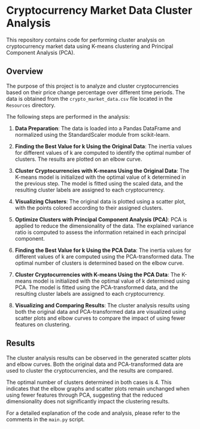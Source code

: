 # Cryptocurrency Market Data Cluster Analysis

This repository contains code for performing cluster analysis on cryptocurrency market data using K-means clustering and Principal Component Analysis (PCA).

## Overview

The purpose of this project is to analyze and cluster cryptocurrencies based on their price change percentage over different time periods. The data is obtained from the `crypto_market_data.csv` file located in the `Resources` directory.

The following steps are performed in the analysis:

1. **Data Preparation**: The data is loaded into a Pandas DataFrame and normalized using the StandardScaler module from scikit-learn.

2. **Finding the Best Value for k Using the Original Data**: The inertia values for different values of k are computed to identify the optimal number of clusters. The results are plotted on an elbow curve.

3. **Cluster Cryptocurrencies with K-means Using the Original Data**: The K-means model is initialized with the optimal value of k determined in the previous step. The model is fitted using the scaled data, and the resulting cluster labels are assigned to each cryptocurrency.

4. **Visualizing Clusters**: The original data is plotted using a scatter plot, with the points colored according to their assigned clusters.

5. **Optimize Clusters with Principal Component Analysis (PCA)**: PCA is applied to reduce the dimensionality of the data. The explained variance ratio is computed to assess the information retained in each principal component.

6. **Finding the Best Value for k Using the PCA Data**: The inertia values for different values of k are computed using the PCA-transformed data. The optimal number of clusters is determined based on the elbow curve.

7. **Cluster Cryptocurrencies with K-means Using the PCA Data**: The K-means model is initialized with the optimal value of k determined using PCA. The model is fitted using the PCA-transformed data, and the resulting cluster labels are assigned to each cryptocurrency.

8. **Visualizing and Comparing Results**: The cluster analysis results using both the original data and PCA-transformed data are visualized using scatter plots and elbow curves to compare the impact of using fewer features on clustering.

## Results

The cluster analysis results can be observed in the generated scatter plots and elbow curves. Both the original data and PCA-transformed data are used to cluster the cryptocurrencies, and the results are compared.

The optimal number of clusters determined in both cases is 4. This indicates that the elbow graphs and scatter plots remain unchanged when using fewer features through PCA, suggesting that the reduced dimensionality does not significantly impact the clustering results.

For a detailed explanation of the code and analysis, please refer to the comments in the `main.py` script.

